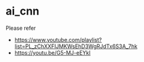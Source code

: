 # ai_cnn
Please refer
- https://www.youtube.com/playlist?list=PL_zChXXFIJMKWsEhD3WgRJdTx6S3A_7hk
- https://youtu.be/G5-MJ-eEYkI
